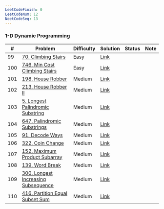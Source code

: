 ```yaml
---
LeetCodeFinish: 0
LeetCodeNum: 12
NeetCodeSeq: 13
---
```


### 1-D Dynamic Programming

| #   | Problem                                                                                              | Difficulty | Solution                                                             | Status | Note |
| --- | ---------------------------------------------------------------------------------------------------- | ---------- | -------------------------------------------------------------------- | ------ | ---- |
| 99  | [70. Climbing Stairs](https://leetcode.com/problems/climbing-stairs/)                                | Easy       | [Link](https://neetcode.io/solutions/climbing-stairs)                |        |      |
| 100 | [746. Min Cost Climbing Stairs](https://leetcode.com/problems/min-cost-climbing-stairs/)             | Easy       | [Link](https://neetcode.io/solutions/min-cost-climbing-stairs)       |        |      |
| 101 | [198. House Robber](https://leetcode.com/problems/house-robber/)                                     | Medium     | [Link](https://neetcode.io/solutions/house-robber)                   |        |      |
| 102 | [213. House Robber II](https://leetcode.com/problems/house-robber-ii/)                               | Medium     | [Link](https://neetcode.io/solutions/house-robber-ii)                |        |      |
| 103 | [5. Longest Palindromic Substring](https://leetcode.com/problems/longest-palindromic-substring/)     | Medium     | [Link](https://neetcode.io/solutions/longest-palindromic-substring)  |        |      |
| 104 | [647. Palindromic Substrings](https://leetcode.com/problems/palindromic-substrings/)                 | Medium     | [Link](https://neetcode.io/solutions/palindromic-substrings)         |        |      |
| 105 | [91. Decode Ways](https://leetcode.com/problems/decode-ways/)                                        | Medium     | [Link](https://neetcode.io/solutions/decode-ways)                    |        |      |
| 106 | [322. Coin Change](https://leetcode.com/problems/coin-change/)                                       | Medium     | [Link](https://neetcode.io/solutions/coin-change)                    |        |      |
| 107 | [152. Maximum Product Subarray](https://leetcode.com/problems/maximum-product-subarray/)             | Medium     | [Link](https://neetcode.io/solutions/maximum-product-subarray)       |        |      |
| 108 | [139. Word Break](https://leetcode.com/problems/word-break/)                                         | Medium     | [Link](https://neetcode.io/solutions/word-break)                     |        |      |
| 109 | [300. Longest Increasing Subsequence](https://leetcode.com/problems/longest-increasing-subsequence/) | Medium     | [Link](https://neetcode.io/solutions/longest-increasing-subsequence) |        |      |
| 110 | [416. Partition Equal Subset Sum](https://leetcode.com/problems/partition-equal-subset-sum/)         | Medium     | [Link](https://neetcode.io/solutions/partition-equal-subset-sum)     |        |      |

